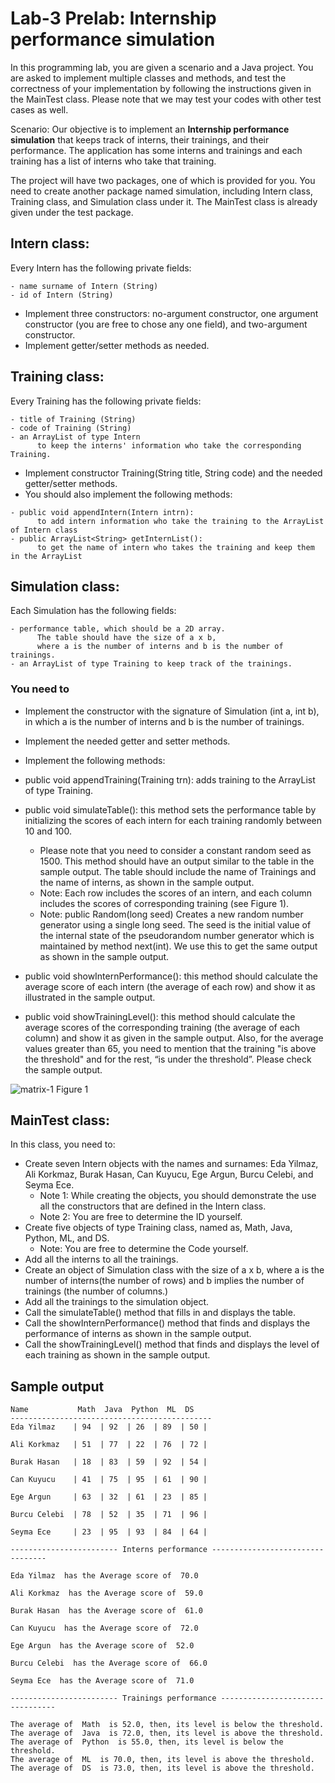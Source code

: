 # Lab-3 Prelab: Internship performance simulation



In this programming lab, you are given a scenario and a Java project. You are asked to implement multiple classes and methods, and test the correctness of your implementation by following the instructions given in the MainTest class. Please note that we may test your codes with other test cases as well.

Scenario: Our objective is to implement an **Internship performance simulation** that keeps track of interns, their trainings, and their performance. The application has some interns and trainings and each training has a list of interns who take that training.

The project will have two packages, one of which is provided for you. You need to create another package named simulation, including Intern class, Training class, and Simulation class under it. The MainTest class is already given under the test package.

## Intern class:
Every Intern has the following private fields: 

```
- name surname of Intern (String)
- id of Intern (String)
```

- Implement three constructors: no-argument constructor, one argument constructor (you are free to chose any one field), and two-argument constructor.
- Implement getter/setter methods as needed.

## Training class:
Every Training has the following private fields:
```
- title of Training (String)
- code of Training (String)
- an ArrayList of type Intern 
      to keep the interns' information who take the corresponding Training.
```

- Implement constructor Training(String title, String code) and the needed getter/setter methods.
- You should also implement the following methods:

```
- public void appendIntern(Intern intrn): 
      to add intern information who take the training to the ArrayList of Intern class
- public ArrayList<String> getInternList(): 
      to get the name of intern who takes the training and keep them in the ArrayList
```

## Simulation class:
Each Simulation has the following fields:
```
- performance table, which should be a 2D array. 
      The table should have the size of a x b, 
      where a is the number of interns and b is the number of trainings.
- an ArrayList of type Training to keep track of the trainings.
```

### You need to 


- Implement the constructor with the signature of  Simulation (int a, int b), 
    in which a is the number of interns and b is the number of trainings. 
- Implement the needed getter and setter methods.
- Implement the following methods:



- public void appendTraining(Training trn): adds training to the ArrayList of type Training. 
- public void simulateTable(): this method sets the performance table by initializing the scores of each intern for 
   each training randomly between 10 and 100. 

    - Please note that you need to consider a constant random seed as 1500. This method should have an output similar to the table in the sample output. The table should include the name of Trainings and the name of interns, as shown in the sample output.
    - Note: Each row includes the scores of an intern, and each column includes the scores of corresponding training (see Figure 1).
    - Note: public Random(long seed) Creates a new random number generator using a single long seed. The seed is the initial value of the internal state of the pseudorandom number generator which is maintained by method next(int). We use this to get the same output as shown in the sample output.



- public void showInternPerformance(): this method should calculate the average score of 
   each intern (the average of each row) and show it as illustrated in the sample output.
- public void showTrainingLevel(): this method should calculate the average scores of the corresponding 
   training (the average of each column) and show it as given in the sample output. 
   Also, for the average values greater than 65, you need to mention that the training "is above the threshold" and for 
   the rest, “is under the threshold”. Please check the sample output.


![matrix-1](https://files.catbox.moe/7k2dyq.jpg)
                                                             Figure 1
                                                             
## MainTest class:

In this class, you need to:
- Create seven Intern objects with the names and surnames: 
     Eda Yilmaz, Ali Korkmaz, Burak Hasan, Can Kuyucu, Ege Argun, Burcu Celebi, and Seyma Ece.
    - Note 1: While creating the objects, you should demonstrate the use all the constructors that are defined in the Intern class. 
    - Note 2: You are free to determine the ID yourself.
- Create five objects of type Training class, named as, Math, Java, Python, ML, and DS.
    - Note: You are free to determine the Code yourself.
- Add all the interns to all the trainings. 
- Create an object of Simulation class with the size of a x b, where a is the number of 
    interns(the number of rows) and b implies the number of trainings (the number of columns.)
- Add all the trainings to the simulation object.
- Call the simulateTable() method that fills in and displays the table. 
- Call the showInternPerformance() method that finds and displays the performance of interns as shown in the sample output.
- Call the showTrainingLevel() method that finds and displays the level of each training as shown in the sample output.

## Sample output

```
Name           Math  Java  Python  ML  DS   
---------------------------------------------
Eda Yilmaz    | 94  | 92  | 26  | 89  | 50 | 

Ali Korkmaz   | 51  | 77  | 22  | 76  | 72 | 

Burak Hasan   | 18  | 83  | 59  | 92  | 54 | 

Can Kuyucu    | 41  | 75  | 95  | 61  | 90 | 

Ege Argun     | 63  | 32  | 61  | 23  | 85 | 

Burcu Celebi  | 78  | 52  | 35  | 71  | 96 | 

Seyma Ece     | 23  | 95  | 93  | 84  | 64 | 

------------------------ Interns performance ---------------------------------

Eda Yilmaz  has the Average score of  70.0

Ali Korkmaz  has the Average score of  59.0

Burak Hasan  has the Average score of  61.0

Can Kuyucu  has the Average score of  72.0

Ege Argun  has the Average score of  52.0

Burcu Celebi  has the Average score of  66.0

Seyma Ece  has the Average score of  71.0

------------------------ Trainings performance ---------------------------------

The average of  Math  is 52.0, then, its level is below the threshold.
The average of  Java  is 72.0, then, its level is above the threshold.
The average of  Python  is 55.0, then, its level is below the threshold.
The average of  ML  is 70.0, then, its level is above the threshold.
The average of  DS  is 73.0, then, its level is above the threshold.

```


